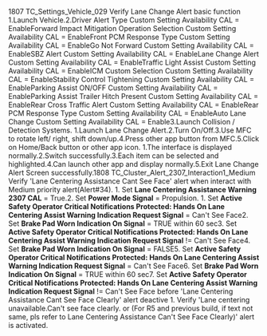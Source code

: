 1807 TC_Settings_Vehicle_029 Verify Lane Change Alert basic function 1.Launch Vehicle.2.Driver Alert Type Custom Setting Availability CAL = EnableForward Impact Mitigation Operation Selection Custom Setting Availability CAL = EnableFront PCM Response Type Custom Setting Availability CAL = EnableGo Not Forward Custom Setting Availability CAL = EnableSBZ Alert Custom Setting Availability CAL = EnableLane Change Alert Custom Setting Availability CAL = EnableTraffic Light Assist Custom Setting Availability CAL = EnableICM Custom Selection Custom Setting Availability CAL = EnableStability Control Tightening Custom Setting Availability CAL = EnableParking Assist ON/OFF Custom Setting Availability CAL = EnableParking Assist Trailer Hitch Present Custom Setting Availability CAL = EnableRear Cross Traffic Alert Custom Setting Availability CAL = EnableRear PCM Response Type Custom Setting Availability CAL = EnableAuto Lane Change Custom Setting Availability CAL = Enable3.Launch Collision / Detection Systems. 1.Launch Lane Change Alert.2.Turn On/Off.3.Use MFC to rotate left/ right, shift down/up.4.Press other app button from MFC.5.Click on Home/Back button or other app icon. 1.The interface is displayed normally.2.Switch successfully.3.Each item can be selected and highlighted.4.Can launch other app and display normally.5.Exit Lane Change Alert Screen successfully.1808 TC_Cluster_Alert_2307_Interaction1_Medium Verify 'Lane Centering Assistance Cant See Face' alert when interact with Medium priority alert(Alert#34). 1. Set **Lane Centering Assistance Warning 2307 CAL** = True.2. Set **Power Mode Signal** = Propulsion. 1. Set **Active Safety Operator Critical Notifications Protected: Hands On Lane Centering Assist Warning Indication Request Signal** = Can't See Face2. Set **Brake Pad Worn Indication On Signal** = TRUE within 60 sec3. Set **Active Safety Operator Critical Notifications Protected: Hands On Lane Centering Assist Warning Indication Request Signal** != Can't See Face4. Set **Brake Pad Worn Indication On Signal** = FALSE5. Set **Active Safety Operator Critical Notifications Protected: Hands On Lane Centering Assist Warning Indication Request Signal** = Can't See Face6. Set **Brake Pad Worn Indication On Signal** = TRUE within 60 sec7. Set **Active Safety Operator Critical Notifications Protected: Hands On Lane Centering Assist Warning Indication Request Signal** != Can't See Face before 'Lane Centering Assistance Cant See Face Clearly' alert deactive 1. Verify 'Lane centering unavailable.Can't see face clearly. or (For R5 and previous build, if text not same, pls refer to Lane Centering Assistance Can't See Face Clearly)' alert is activated.